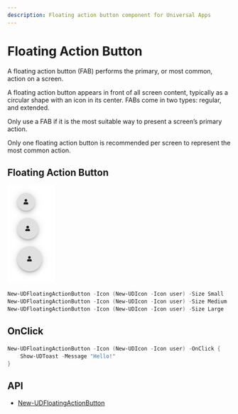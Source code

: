 ```yaml
---
description: Floating action button component for Universal Apps
---
```


# Floating Action Button

A floating action button (FAB) performs the primary, or most common, action on a screen.

A floating action button appears in front of all screen content, typically as a circular shape with an icon in its center. FABs come in two types: regular, and extended.

Only use a FAB if it is the most suitable way to present a screen’s primary action.

Only one floating action button is recommended per screen to represent the most common action.

## Floating Action Button

![](<../../../.gitbook/assets/image (198).png>)

```powershell
New-UDFloatingActionButton -Icon (New-UDIcon -Icon user) -Size Small
New-UDFloatingActionButton -Icon (New-UDIcon -Icon user) -Size Medium
New-UDFloatingActionButton -Icon (New-UDIcon -Icon user) -Size Large
```

## OnClick

```powershell
New-UDFloatingActionButton -Icon (New-UDIcon -Icon user) -OnClick {
    Show-UDToast -Message "Hello!"
}
```

## API

* [New-UDFloatingActionButton](https://github.com/ironmansoftware/universal-docs/blob/master/cmdlets/New-UDFloatingActionButton.txt)

